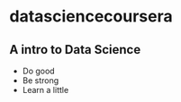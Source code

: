 datasciencecoursera
===================

## A intro to Data Science

* Do good
* Be strong
* Learn a little
